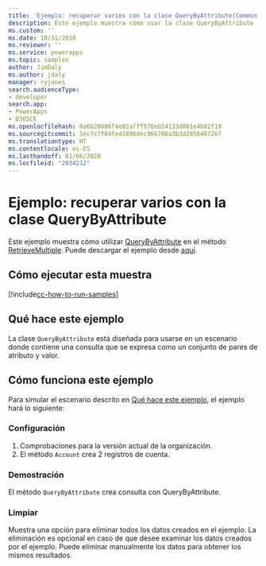 ```yaml
---
title: 'Ejemplo: recuperar varios con la clase QueryByAttribute(Common Data Service) | Microsoft Docs'
description: Este ejemplo muestra cómo usar la clase QueryByAttribute
ms.custom: ''
ms.date: 10/31/2018
ms.reviewer: ''
ms.service: powerapps
ms.topic: samples
author: JimDaly
ms.author: jdaly
manager: ryjones
search.audienceType:
- developer
search.app:
- PowerApps
- D365CE
ms.openlocfilehash: 0a6b20686f4e02afff576eb54133d061e4b82f18
ms.sourcegitcommit: 5ec7c7f04fe41896dec966706a3b3d295648726f
ms.translationtype: HT
ms.contentlocale: es-ES
ms.lasthandoff: 01/06/2020
ms.locfileid: "2934212"
---
```

# <a name="sample-retrieve-multiple-with-the-querybyattribute-class"></a>Ejemplo: recuperar varios con la clase QueryByAttribute

<!-- https://docs.microsoft.com/dynamics365/customer-engagement/developer/org-service/sample-retrieve-multiple-querybyattribute-class -->

Este ejemplo muestra cómo utilizar [QueryByAttribute](https://docs.microsoft.com/dotnet/api/microsoft.xrm.sdk.query.querybyattribute?view=dynamics-general-ce-9) en el método [RetrieveMultiple](https://docs.microsoft.com/dotnet/api/microsoft.xrm.sdk.iorganizationservice.retrievemultiple?view=dynamics-general-ce-9). Puede descargar el ejemplo desde [aquí](https://github.com/Microsoft/PowerApps-Samples/tree/master/cds/orgsvc/C%23/RetrieveMultipleQueryByAttribute).

## <a name="how-to-run-this-sample"></a>Cómo ejecutar esta muestra

[!include[cc-how-to-run-samples](../../includes/cc-how-to-run-samples.md)]


## <a name="what-this-sample-does"></a>Qué hace este ejemplo

La clase `QueryByAttribute` está diseñada para usarse en un escenario donde contiene una consulta que se expresa como un conjunto de pares de atributo y valor.

## <a name="how-this-sample-works"></a>Cómo funciona este ejemplo

Para simular el escenario descrito en [Qué hace este ejemplo](#what-this-sample-does), el ejemplo hará lo siguiente:

### <a name="setup"></a>Configuración

1. Comprobaciones para la versión actual de la organización.
1. El método `Account` crea 2 registros de cuenta.

### <a name="demonstrate"></a>Demostración

El método `QueryByAttribute` crea consulta con QueryByAttribute.

### <a name="clean-up"></a>Limpiar

Muestra una opción para eliminar todos los datos creados en el ejemplo. La eliminación es opcional en caso de que desee examinar los datos creados por el ejemplo. Puede eliminar manualmente los datos para obtener los mismos resultados.
